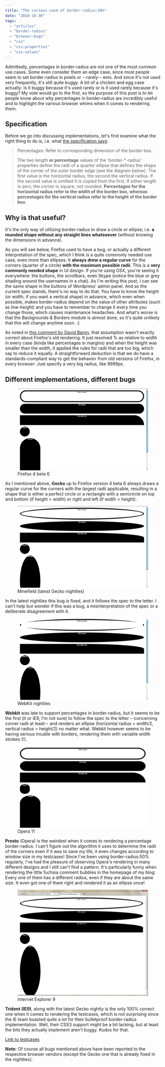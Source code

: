 ```yaml
---
title: "The curious case of border-radius:50%"
date: "2010-10-30"
tags:
  - "articles"
  - "border-radius"
  - "browser-bugs"
  - "css"
  - "css-properties"
  - "css-values"
---
```


Admittedly, percentages in border-radius are not one of the most common use cases. Some even consider them an edge case, since most people seem to set border-radius in pixels or --rarely-- ems. And since it's not used very frequently, it's still quite buggy. A bit of a chicken and egg case actually: Is it buggy because it's used rarely or is it used rarely because it's buggy? My vote would go to the first, so the purpose of this post is to let people know about why percentages in border-radius are incredibly useful and to highlight the various browser whims when it comes to rendering them.

## Specification

Before we go into discussing implementations, let's first examine what the right thing to do is, i.e. what [the specification says](http://www.w3.org/TR/2010/WD-css3-background-20100612/#the-border-radius):

> Percentages: Refer to corresponding dimension of the border box.

> The two length **or percentage** values of the ‘border-\*-radius’ properties define the radii of a quarter ellipse that defines the shape of the corner of the outer border edge (see the diagram below). The first value is the horizontal radius, the second the vertical radius. If the second value is omitted it is copied from the first. If either length is zero, the corner is square, not rounded. **Percentages for the horizontal radius refer to the width of the border box, whereas percentages for the vertical radius refer to the height of the border box**.

## Why is that useful?

It's the only way of utilizing border-radius to draw a circle or ellipse, i.e. **a rounded shape without any straight lines whatsoever** (without knowing the dimensions in advance).

As you will see below, Firefox used to have a bug, or actually a different interpretation of the spec, which I think is a quite commonly needed use case, even more than ellipses: It **always drew a regular curve** for the corners (quarter of a circle) **with the maximum possible radii**. This is a **very commonly needed shape** in UI design. If you're using OSX, you're seeing it everywhere: the buttons, the scrollbars, even Skype (notice the blue or grey shading around the usernames in a chat). As I'm writing this post, I can see the same shape in the buttons of Wordpress' admin panel. And as the current spec stands, there's no way to do that. You have to know the height (or width, if you want a vertical shape) in advance, which even when possible, makes border-radius depend on the value of other attributes (such as line-height) and you have to remember to change it every time you change those, which causes maintenance headaches. And what's worse is that the Backgrounds & Borders module is almost done, so it's quite unlikely that this will change anytime soon. :(

As noted in [this comment by David Baron](http://lea.verou.me/2010/10/the-curious-case-of-border-radius50/#comment-1516), that assumption wasn't exactly correct about Firefox's old rendering. It just resolved % as relative to width in every case (kinda like percentages in margins) and when the height was smaller than the width, it applied the rules for radii that are too big, which say to reduce it equally. A straightforward deduction is that we do have a standards-compliant way to get the behavior from old versions of Firefox, in every browser: Just specify a very big radius, like 9999px.

## Different implementations, different bugs

<figure class="left">
<a href="images/Firefox4b6.png" target="_blank"><img src="images/Firefox4b6.png" alt="" /></a>
<figcaption>Firefox 4 beta 6</figcaption>
</figure>

As I mentioned above, **Gecko** up to Firefox version 4 beta 6 always draws a regular curve for the corners with the largest radii applicable, resulting in a shape that is either a perfect circle or a rectangle with a semicircle on top and bottom (if height > width) or right and left (if width > height).

<figure class="right">
<a href="images/Minefield.png" target="_blank"><img src="images/Minefield.png" alt="" /></a>
<figcaption>Minefield (latest Gecko nightlies)</figcaption>
</figure>

In the latest nightlies this bug is fixed, and it follows the spec to the letter. I can't help but wonder if this was a bug, a misinterpretation of the spec or a deliberate disagreement with it.

<figure class="left">
<a href="images/Firefox4b6.png" target="_blank"><img src="images/Webkit.png" alt="" /></a>
<figcaption>WebKit nightlies</figcaption>
</figure>

**Webkit** was late to support percentages in border-radius, but it seems to be the first (it or IE9, I'm not sure) to follow the spec to the letter --concerning corner radii at least-- and renders an ellipse (horizontal radius = width/2, vertical radius = height/2) no matter what. Webkit however seems to be having serious trouble with borders, rendering them with variable width strokes (!).

<figure class="right">
<a href="images/Opera.png" target="_blank"><img src="images/Opera.png" alt="" /></a>
<figcaption>Opera 11</figcaption>
</figure>

**Presto** (Opera) is the weirdest when it comes to rendering a percentage border-radius. I can't figure out the algorithm it uses to determine the radii of the corners even if it was to save my life, it even changes according to window size in my testcases! Since I've been using border-radius:50% regularly, I've had the pleasure of observing Opera's rendering in many different designs and I still can't find a pattern. It's particularly funny when rendering the little fuchsia comment bubbles in the homepage of my blog: Every one of them has a different radius, even if they are about the same size. It even got one of them right and rendered it as an ellipse once!

<figure class="left">
<a href="images/IE9.png" target="_blank"><img src="images/IE9.png" alt="" /></a>
<figcaption>Internet Explorer 9</figcaption>
</figure>

**Trident (IE9)**, along with the latest Gecko nightly is the only 100% correct one when it comes to rendering the testcases, which is not surprising since the IE team boasted quite a lot for their bulletproof border-radius implementation. Well, their CSS3 support might be a bit lacking, but at least the bits they actually implement aren't buggy. Kudos for that.


[Link to testcases](http://lea.verou.me/demos/border-radius-50p.html)

**Note:** Of course all bugs mentioned above have been reported to the respective browser vendors (except the Gecko one that is already fixed in the nightlies).
